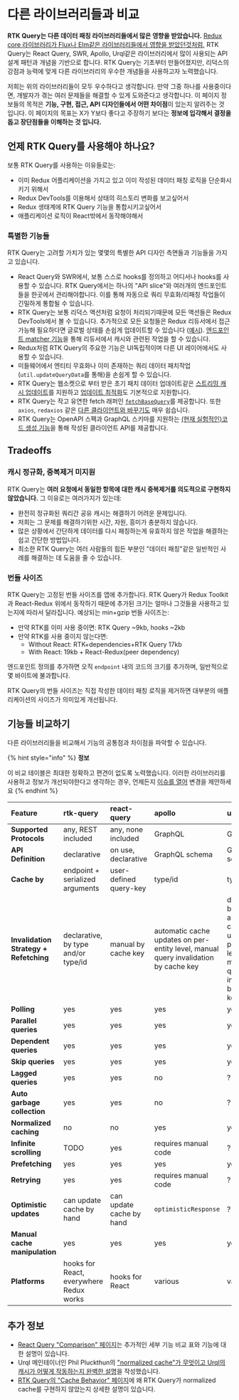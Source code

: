 # 다른 라이브러리들과 비교

**RTK Query는 다른 데이터 패칭 라이브러리들에서 많은 영향을 받았습니다.** [Redux core 라이브러리가 Flux나 Elm같은 라이브러리들에서 영향을 받았던것처럼](https://redux.js.org/understanding/history-and-design/prior-art), RTK Query는 React Query, SWR, Apollo, Urql같은 라이브러리에서 많이 사용되는 API 설계 패턴과 개념을 기반으로 합니다. RTK Query는 기초부터 만들어졌지만, 리덕스의 강점과 능력에 맞게 다른 라이브러리의 우수한 개념들을 사용하고자 노력했습니다. 

저희는 위의 라이브러리들이 모두 우수하다고 생각합니다. 만약 그중 하나를 사용중이다면, 개발자가 겪는 여러 문제들을 해결할 수 있게 도와준다고 생각합니다. 이 페이지 정보들의 목적은 **기능, 구현, 접근, API 디자인들에서 어떤 차이점**이 있는지 알려주는 것 입니다. 이 페이지의 목표는 X가 Y보다 좋다고 주장하기 보다는 **정보에 입각해서 결정을 돕고 장단점들을 이해하는 것 입니다.** 

## 언제 RTK Query를 사용해야 하나요? <a id="when-should-you-use-rtk-query"></a>

보통 RTK Query를 사용하는 이유들로는:

* 이미 Redux 어플리케이션을 가지고 있고 이미 작성된 데이터 패칭 로직을 단순화시키기 위해서
* Redux DevTools를 이용해서 상태의 히스토리 변화를 보고싶어서
* Redux 생태계에 RTK Query 기능을 통합시키고싶어서
* 애플리케이션 로직이 React밖에서 동작해야해서

### 특별한 기능들 <a id="unique-capabilities"></a>

RTK Query는 고려할 가치가 있는 몇몇의 특별한 API 디자인 측면들과 기능들을 가지고 있습니다.

* React Query와 SWR에서, 보통 스스로 hooks를 정의하고 어디서나 hooks를 사용할 수 있습니다. RTK Query에서는 하나의 "API slice"와 여러개의 엔드포인트들을 한곳에서 관리해야합니다. 이를 통해 자동으로 쿼리 무효화/리패칭 작업들이 긴밀하게 통합될 수 있습니다. 
* RTK Query는 보통 리덕스 액션처럼 요청이 처리되기때문에 모든 액션들은 Redux DevTools에서 볼 수 있습니다. 추가적으로 모든 요청들은 Redux 리듀서에서 접근가능해 필요하다면 글로벌 상태를 손쉽게 업데이트할 수 있습니다 \([예시](https://github.com/reduxjs/redux-toolkit/issues/958#issuecomment-809570419)\). [엔드포인트 matcher 기능](https://redux-toolkit.js.org/rtk-query/api/created-api/endpoints#matchers)을 통해 리듀서에서 캐시와 관련된 작업을 할 수 있습니다. 
* Redux처럼 RTK Query의 주요한 기능은 UI독립적이며 다른 UI 레이어에서도 사용할 수 있습니다. 
* 미들웨어에서 엔티티 무효화나 이미 존재하는 쿼리 데이터 패치작업\(`util.updateQueryData`를 통해\)을 손쉽게 할 수 있습니다. 
* RTK Query는 웹소켓으로 부터 받은 초기 패치 데이터 업데이트같은 [스트리밍 캐시 업데이트](https://redux-toolkit.js.org/rtk-query/usage/streaming-updates)를 지원하고 [업데이트 최적화](https://redux-toolkit.js.org/rtk-query/usage/optimistic-updates)도 기본적으로 지원합니다. 
* RTK Query는 작고 유연한 fetch 래퍼인 [`fetchBaseQuery`](https://redux-toolkit.js.org/rtk-query/api/fetchBaseQuery)를 제공합니다. 또한 `axios`, `redaxios` 같은 [다른 클라이언트와 바꾸기도](https://redux-toolkit.js.org/rtk-query/usage/customizing-queries) 매우 쉽습니다. 
* RTK Query는 OpenAPI 스펙과 GraphQL 스키마를 지원하는 [\(현재 실험적인\)코드 생성 기능](https://github.com/rtk-incubator/rtk-query-codegen)을 통해 작성된 클라이언트 API를 제공합니다.

## Tradeoffs

### 캐시 정규화, 중복제거 미지원 <a id="no-normalized-or-deduplicated-cache"></a>

RTK Query는 **여러 요청에서 동일한 항목에 대한 캐시 중복제거를 의도적으로 구현하지 않았습니다.** 그 이유로는 여러가지가 있는데: 

* 완전히 정규화된 쿼리간 공유 캐시는 해결하기 어려운 문제입니다. 
* 저희는 그 문제를 해결하기위한 시간, 자원, 흥미가 충분하지 않습니다. 
* 많은 상황에서 간단하게 데이터를 다시 패칭하는게 유효하지 않은 작업을 해결하는 쉽고 간단한 방법입니다. 
* 최소한 RTK Query는 여러 사람들의 힘든 부분인 "데이터 패칭"같은 일반적인 사례를 해결하는 데 도움을 줄 수 있습니다. 

### 번들 사이즈 <a id="bundle-size"></a>

RTK Query는 고정된 번들 사이즈를 앱에 추가합니다. RTK Query가 Redux Toolkit과 React-Redux 위에서 동작하기 때문에 추가된 크기는 얼마나 그것들을 사용하고 있는지에 따라서 달라집니다. 예상되는 min+gzip 번들 사이즈는: 

* 만약 RTK를 이미 사용 중이면: RTK Query ~9kb, hooks ~2kb
* 만약 RTK를 사용 중이지 않는다면:
  * Without React: RTK+dependencies+RTK Query 17kb
  * With React: 19kb + React-Redux\(peer dependency\)

엔드포인트 정의를 추가하면 오직 `endpoint` 내의 코드의 크기를 추가하며, 일반적으로 몇 바이트에 불과합니다.

RTK Query의 번들 사이즈는 직접 작성한 데이터 패칭 로직을 제거하면 대부분의 애플리케이션의 사이즈가 의미있게 개선됩니다.

## 기능들 비교하기 <a id="comparing-feature-sets"></a>

다른 라이브러리들을 비교해서 기능의 공통점과 차이점을 파악할 수 있습니다.

{% hint style="info" %}
**정보**

이 비교 테이블은 최대한 정확하고 편견이 없도록 노력했습니다. 이러한 라이브러리를 사용하고 정보가 개선되야한다고 생각하는 경우, 언제든지 [이슈를 열어](https://github.com/reduxjs/redux-toolkit/issues/new) 변경을 제안하세요
{% endhint %}

| Feature | rtk-query | react-query | apollo | urql |
| :--- | :--- | :--- | :--- | :--- |
| **Supported Protocols** | any, REST included | any, none included | GraphQL | GraphQL |
| **API Definition** | declarative | on use, declarative | GraphQL schema | GraphQL schema |
| **Cache by** | endpoint + serialized arguments | user-defined query-key | type/id | type/id? |
| **Invalidation Strategy + Refetching** | declarative, by type and/or type/id | manual by cache key | automatic cache updates on per-entity level, manual query invalidation by cache key | declarative, by type OR automatic cache updates on per-entity level, manual query invalidation by cache key |
| **Polling** | yes | yes | yes | yes |
| **Parallel queries** | yes | yes | yes | yes |
| **Dependent queries** | yes | yes | yes | yes |
| **Skip queries** | yes | yes | yes | yes |
| **Lagged queries** | yes | yes | no | ? |
| **Auto garbage collection** | yes | yes | no | ? |
| **Normalized caching** | no | no | yes | yes |
| **Infinite scrolling** | TODO | yes | requires manual code | ? |
| **Prefetching** | yes | yes | yes | yes? |
| **Retrying** | yes | yes | requires manual code | ? |
| **Optimistic updates** | can update cache by hand | can update cache by hand | `optimisticResponse` | ? |
| **Manual cache manipulation** | yes | yes | yes | yes |
| **Platforms** | hooks for React, everywhere Redux works | hooks for React | various | various |

## 추가 정보 <a id="further-information"></a>

* [React Query "Comparison" 페이지](https://react-query.tanstack.com/comparison)는 추가적인 세부 기능 비교 표와 기능에 대한 설명이 있습니다. 
* Urql 메인테이너인 Phil Pluckthun의 ["normalized cache"가 무엇이고 Urql의 캐시가 어떻게 작동하는지 완벽한 설명](https://kitten.sh/graphql-normalized-caching)을 작성했습니다. 
* [RTK Query의 "Cache Behavior" 페이지](https://redux-toolkit.js.org/rtk-query/usage/cache-behavior#tradeoffs)에 왜 RTK Query가 normalized cache를 구현하지 않았는지 상세한 설명이 있습니다. 

